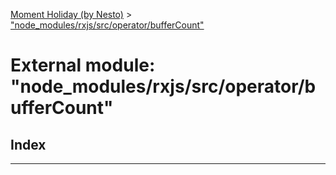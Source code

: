 [Moment Holiday (by Nesto)](../README.md) > ["node_modules/rxjs/src/operator/bufferCount"](../modules/_node_modules_rxjs_src_operator_buffercount_.md)

# External module: "node_modules/rxjs/src/operator/bufferCount"

## Index

---

